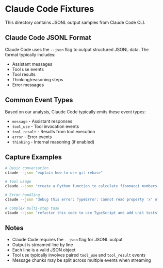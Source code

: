 # Claude Code Fixtures

This directory contains JSONL output samples from Claude Code CLI.

## Claude Code JSONL Format

Claude Code uses the `--json` flag to output structured JSONL data. The format typically includes:

- Assistant messages
- Tool use events
- Tool results
- Thinking/reasoning steps
- Error messages

## Common Event Types

Based on our analysis, Claude Code typically emits these event types:

- `message` - Assistant responses
- `tool_use` - Tool invocation events
- `tool_result` - Results from tool execution
- `error` - Error events
- `thinking` - Internal reasoning (if enabled)

## Capture Examples

```bash
# Basic conversation
claude --json "explain how to use git rebase"

# Tool usage
claude --json "create a Python function to calculate fibonacci numbers and test it"

# Error handling
claude --json "debug this error: TypeError: Cannot read property 'x' of undefined"

# Complex multi-step task
claude --json "refactor this code to use TypeScript and add unit tests"
```

## Notes

- Claude Code requires the `--json` flag for JSONL output
- Output is streamed line by line
- Each line is a valid JSON object
- Tool use typically involves paired `tool_use` and `tool_result` events
- Message chunks may be split across multiple events when streaming
